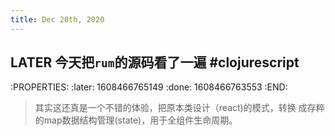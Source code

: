 ```yaml
---
title: Dec 20th, 2020
---
```


## LATER 今天把`rum`的源码看了一遍 #clojurescript
:PROPERTIES:
:later: 1608466765149
:done: 1608466763553
:END:
 > 其实这还真是一个不错的体验，把原本类设计（react)的模式，转换
 > 成存粹的map数据结构管理(state)，用于全组件生命周期。
##
